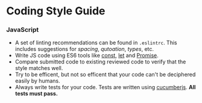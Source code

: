 # Coding Style Guide

### JavaScript
- A set of linting recommendations can be found in `.eslintrc`. This includes suggestions for *spacing*, *qutoation*, *types*, etc.
- Write JS code using ES6 tools like [const](https://developer.mozilla.org/en-US/docs/Web/JavaScript/Reference/Statements/const), [let](https://developer.mozilla.org/en-US/docs/Web/JavaScript/Reference/Statements/let) and [Promise](https://developer.mozilla.org/en-US/docs/Web/JavaScript/Reference/Global_Objects/Promise).
- Compare submitted code to existing reviewed code to verify that the style matches well.
- Try to be efficent, but not so efficent that your code can't be deciphered easily by humans.
- Always write tests for your code. Tests are written using [cucumberjs](https://github.com/cucumber/cucumber-js). **All tests must pass.**